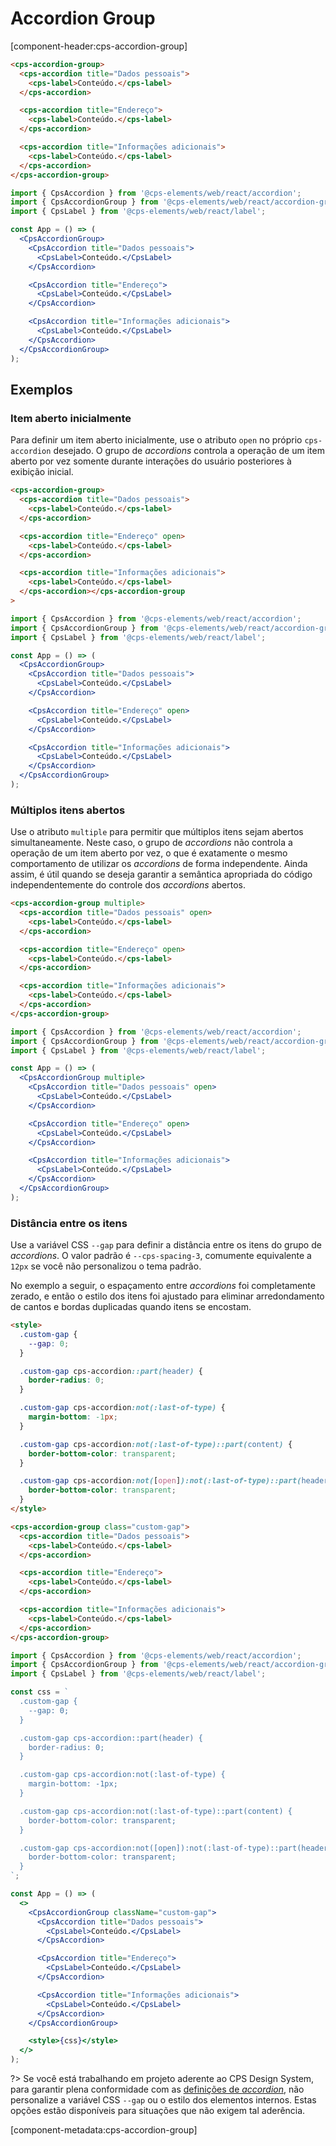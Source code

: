 # Accordion Group

[component-header:cps-accordion-group]

```html preview
<cps-accordion-group>
  <cps-accordion title="Dados pessoais">
    <cps-label>Conteúdo.</cps-label>
  </cps-accordion>

  <cps-accordion title="Endereço">
    <cps-label>Conteúdo.</cps-label>
  </cps-accordion>

  <cps-accordion title="Informações adicionais">
    <cps-label>Conteúdo.</cps-label>
  </cps-accordion>
</cps-accordion-group>
```

```jsx react
import { CpsAccordion } from '@cps-elements/web/react/accordion';
import { CpsAccordionGroup } from '@cps-elements/web/react/accordion-group';
import { CpsLabel } from '@cps-elements/web/react/label';

const App = () => (
  <CpsAccordionGroup>
    <CpsAccordion title="Dados pessoais">
      <CpsLabel>Conteúdo.</CpsLabel>
    </CpsAccordion>

    <CpsAccordion title="Endereço">
      <CpsLabel>Conteúdo.</CpsLabel>
    </CpsAccordion>

    <CpsAccordion title="Informações adicionais">
      <CpsLabel>Conteúdo.</CpsLabel>
    </CpsAccordion>
  </CpsAccordionGroup>
);
```

## Exemplos

### Item aberto inicialmente

Para definir um item aberto inicialmente, use o atributo `open` no próprio `cps-accordion` desejado. O grupo de _accordions_ controla a operação de um item aberto por vez somente durante interações do usuário posteriores à exibição inicial.

```html preview
<cps-accordion-group>
  <cps-accordion title="Dados pessoais">
    <cps-label>Conteúdo.</cps-label>
  </cps-accordion>

  <cps-accordion title="Endereço" open>
    <cps-label>Conteúdo.</cps-label>
  </cps-accordion>

  <cps-accordion title="Informações adicionais">
    <cps-label>Conteúdo.</cps-label>
  </cps-accordion></cps-accordion-group
>
```

```jsx react
import { CpsAccordion } from '@cps-elements/web/react/accordion';
import { CpsAccordionGroup } from '@cps-elements/web/react/accordion-group';
import { CpsLabel } from '@cps-elements/web/react/label';

const App = () => (
  <CpsAccordionGroup>
    <CpsAccordion title="Dados pessoais">
      <CpsLabel>Conteúdo.</CpsLabel>
    </CpsAccordion>

    <CpsAccordion title="Endereço" open>
      <CpsLabel>Conteúdo.</CpsLabel>
    </CpsAccordion>

    <CpsAccordion title="Informações adicionais">
      <CpsLabel>Conteúdo.</CpsLabel>
    </CpsAccordion>
  </CpsAccordionGroup>
);
```

### Múltiplos itens abertos

Use o atributo `multiple` para permitir que múltiplos itens sejam abertos simultaneamente. Neste caso, o grupo de _accordions_ não controla a operação de um item aberto por vez, o que é exatamente o mesmo comportamento de utilizar os _accordions_ de forma independente. Ainda assim, é útil quando se deseja garantir a semântica apropriada do código independentemente do controle dos _accordions_ abertos.

```html preview
<cps-accordion-group multiple>
  <cps-accordion title="Dados pessoais" open>
    <cps-label>Conteúdo.</cps-label>
  </cps-accordion>

  <cps-accordion title="Endereço" open>
    <cps-label>Conteúdo.</cps-label>
  </cps-accordion>

  <cps-accordion title="Informações adicionais">
    <cps-label>Conteúdo.</cps-label>
  </cps-accordion>
</cps-accordion-group>
```

```jsx react
import { CpsAccordion } from '@cps-elements/web/react/accordion';
import { CpsAccordionGroup } from '@cps-elements/web/react/accordion-group';
import { CpsLabel } from '@cps-elements/web/react/label';

const App = () => (
  <CpsAccordionGroup multiple>
    <CpsAccordion title="Dados pessoais" open>
      <CpsLabel>Conteúdo.</CpsLabel>
    </CpsAccordion>

    <CpsAccordion title="Endereço" open>
      <CpsLabel>Conteúdo.</CpsLabel>
    </CpsAccordion>

    <CpsAccordion title="Informações adicionais">
      <CpsLabel>Conteúdo.</CpsLabel>
    </CpsAccordion>
  </CpsAccordionGroup>
);
```

### Distância entre os itens

Use a variável CSS `--gap` para definir a distância entre os itens do grupo de _accordions_. O valor padrão é `--cps-spacing-3`, comumente equivalente a `12px` se você não personalizou o tema padrão.

No exemplo a seguir, o espaçamento entre _accordions_ foi completamente zerado, e então o estilo dos itens foi ajustado para eliminar arredondamento de cantos e bordas duplicadas quando itens se encostam.

```html preview
<style>
  .custom-gap {
    --gap: 0;
  }

  .custom-gap cps-accordion::part(header) {
    border-radius: 0;
  }

  .custom-gap cps-accordion:not(:last-of-type) {
    margin-bottom: -1px;
  }

  .custom-gap cps-accordion:not(:last-of-type)::part(content) {
    border-bottom-color: transparent;
  }

  .custom-gap cps-accordion:not([open]):not(:last-of-type)::part(header) {
    border-bottom-color: transparent;
  }
</style>

<cps-accordion-group class="custom-gap">
  <cps-accordion title="Dados pessoais">
    <cps-label>Conteúdo.</cps-label>
  </cps-accordion>

  <cps-accordion title="Endereço">
    <cps-label>Conteúdo.</cps-label>
  </cps-accordion>

  <cps-accordion title="Informações adicionais">
    <cps-label>Conteúdo.</cps-label>
  </cps-accordion>
</cps-accordion-group>
```

```jsx react
import { CpsAccordion } from '@cps-elements/web/react/accordion';
import { CpsAccordionGroup } from '@cps-elements/web/react/accordion-group';
import { CpsLabel } from '@cps-elements/web/react/label';

const css = `
  .custom-gap {
    --gap: 0;
  }

  .custom-gap cps-accordion::part(header) {
    border-radius: 0;
  }

  .custom-gap cps-accordion:not(:last-of-type) {
    margin-bottom: -1px;
  }

  .custom-gap cps-accordion:not(:last-of-type)::part(content) {
    border-bottom-color: transparent;
  }

  .custom-gap cps-accordion:not([open]):not(:last-of-type)::part(header) {
    border-bottom-color: transparent;
  }
`;

const App = () => (
  <>
    <CpsAccordionGroup className="custom-gap">
      <CpsAccordion title="Dados pessoais">
        <CpsLabel>Conteúdo.</CpsLabel>
      </CpsAccordion>

      <CpsAccordion title="Endereço">
        <CpsLabel>Conteúdo.</CpsLabel>
      </CpsAccordion>

      <CpsAccordion title="Informações adicionais">
        <CpsLabel>Conteúdo.</CpsLabel>
      </CpsAccordion>
    </CpsAccordionGroup>

    <style>{css}</style>
  </>
);
```

?> Se você está trabalhando em projeto aderente ao CPS Design System, para garantir plena conformidade com as [definições de _accordion_](https://cpsrepositorio.github.io/cps-design-system/documentacao/accordion.htmls), não personalize a variável CSS `--gap` ou o estilo dos elementos internos. Estas opções estão disponíveis para situações que não exigem tal aderência.

[component-metadata:cps-accordion-group]

